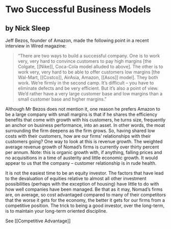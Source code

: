 # Two Successful Business Models

## by Nick Sleep

Jeff Bezos, founder of Amazon, made the following point in a recent interview in Wired magazine:
>“There are two ways to build a successful company. One is to work very, very hard to convince customers to pay high margins [the Colgate, [[Nike]], Coca-Cola model alluded to above]. The other is to work very, very hard to be able to offer customers low margins [the Wal-Mart, [[Costco]], AirAsia, Amazon, [[Asos]] model]. They both work. We’re firmly in the second camp. It’s difficult – you have to eliminate defects and be very efficient. But it’s also a point of view. We’d rather have a very large customer base and low margins than a small customer base and higher margins.”

Although Mr Bezos does not mention it, one reason he prefers Amazon to be a large company with small margins is that if he shares the efficiency benefits that come with growth with his customers, he turns size, frequently an anchor on business performance, into an asset. In other words, the moat surrounding the firm deepens as the firm grows. So, having shared low costs with their customers, how are our firms’ relationships with their customers going? One way to look at this is revenue growth. The weighted average revenue growth of Nomad’s firms is currently over thirty percent per annum. Note: this is organic growth with, if anything, falling prices and no acquisitions in a time of austerity and little economic growth. It would appear to us that the company – customer relationship is in rude health.

It is not the easiest time to be an equity investor. The factors that have lead to the devaluation of equities relative to almost all other investment possibilities (perhaps with the exception of housing) have little to do with how well companies have been managed. Be that as it may, Nomad’s firms are, on average, so cost advantaged compared to many of their competitors that the worse it gets for the economy, the better it gets for our firms from a competitive position. The trick to being a good investor, over the long-term, is to maintain your long-term oriented discipline.


See [[Competitive Advantage]]